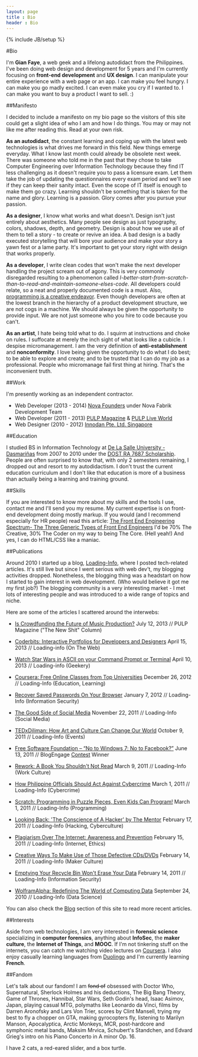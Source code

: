 ```yaml
---
layout: page
title : Bio
header : Bio
---
```

{% include JB/setup %}

#Bio

I'm **Gian Faye**, a web geek and a lifelong autodidact from the Philippines. I've been doing web design and development for 5 years and I'm currently focusing on **front-end development** and **UX design**. I can manipulate your entire experience with a web page or an app. I can make you feel hungry. I can make you go madly excited. I can even make you cry if I wanted to. I can make you want to buy a product I want to sell. :)

##Manifesto

I decided to include a manifesto on my bio page so the visitors of this site could get a slight idea of who I am and how I do things. You may or may not like me after reading this. Read at your own risk.

**As an autodidact**, the constant learning and coping up with the latest web technologies is what drives me forward in this field. New things emerge everyday. What I know last month could already be obsolete next week. There was someone who told me in the past that they chose to take Computer Engineering over Information Technology because they find IT less challenging as it doesn't require you to pass a licensure exam. Let them take the job of updating the questionnaires every exam period and we'll see if they can keep their sanity intact. Even the scope of IT itself is enough to make them go crazy. Learning shouldn't be something that is taken for the name and glory. Learning is a passion. Glory comes after you pursue your passion.

**As a designer**, I know what works and what doesn't. Design isn't just entirely about aesthetics. Many people see design as just typography, colors, shadows, depth, and geometry. Design is about how we use all of them to tell a story - to create or revive an idea. A bad design is a badly executed storytelling that will bore your audience and make your story a yawn fest or a lame party. It's important to get your story right with design that works properly.

**As a developer**, I write clean codes that won't make the next developer handling the project scream out of agony. This is very commonly disregarded resulting to a phenomenon called *I-better-start-from-scratch-than-to-read-and-maintain-someone-elses-code*. All developers could relate, so a neat and properly documented code is a must. Also, [programming is a creative endeavor](/blog/hug-a-developer-today/). Even though developers are often at the lowest branch in the hierarchy of a product development structure, we are not cogs in a machine. We should always be given the opportunity to provide input. We are not just someone who you hire to code because you can't.

**As an artist**, I hate being told what to do. I squirm at instructions and choke on rules. I suffocate at merely the inch sight of what looks like a cubicle. I despise micromanagement. I am the very definition of **anti-establishment** and **nonconformity**. I love being given the opportunity to do what I do best; to be able to explore and create; and to be trusted that I can do my job as a professional. People who micromanage fail first thing at hiring. That's the inconvenient truth.

##Work

I'm presently working as an independent contractor. 

* Web Developer (2013 - 2014) [Nova Founders](http://novafounders.com) under Nova Fabrik Development Team
* Web Developer (2011 - 2013) [PULP Magazine](http://pulpmagazinelive.com) & [PULP Live World](http://pulpliveworld.com)
* Web Designer  (2010 - 2012) [Innodan Pte. Ltd. Singapore](http://www.innodan.com/)

##Education

I studied BS in Information Technology at [De La Salle University - Dasmariñas](http://www.dlsud.edu.ph/) from 2007 to 2010 under the [DOST RA 7687 Scholarship](http://region4a.dost.gov.ph/databases/scho_details.php?studid=2897). People are often surprised to know that, with only 2 semesters remaining, I dropped out and resort to my autodidactism. I don't trust the current education curriculum and I don't like that education is more of a business than actually being a learning and training ground. 

##Skills

If you are interested to know more about my skills and the tools I use, contact me and I'll send you my resume. My current expertise is on front-end development doing mostly markup. If you would (and I recommend especially for HR people) read this article: [The Front End Engineering Spectrum- The Three Generic Types of Front End Engineers](http://htmlcssjavascript.com/web/the-front-end-engineering-spectrum-the-three-generic-types-of-front-end-engineers/) I'd be 70% The Creative, 30% The Coder on my way to being The Core. (Hell yeah!) And yes, I can do HTML/CSS like a maniac.

##Publications

Around 2010 I started up a blog, [Loading-Info](http://the.loading-info.net), where I posted tech-related articles. It's still live but since I went serious with web dev't, my blogging activities dropped. Nonetheless, the blogging thing was a headstart on how I started to gain interest in web development. (Who would believe it got me my first job?) The blogging community is a very interesting market - I met lots of interesting people and was introduced to a wide range of topics and niche.

Here are some of the articles I scattered around the interwebs:

* [Is Crowdfunding the Future of Music Production?](http://pulpmagazinelive.com/column/new-shit/crowdfunding-future-of-music-production) July 12, 2013 // PULP Magazine ("The New Shit" Column)

* [Coderbits: Interactive Portfolios for Developers and Designers](http://the.loading-info.net/2013/04/coderbits-interactive-portfolios.html) April 15, 2013 // Loading-info (On The Web)

* [Watch Star Wars in ASCII on your Command Prompt or Terminal](http://the.loading-info.net/2013/04/watch-star-wars-in-ascii.html) April 10, 2013 // Loading-info (Geekery)

* [Coursera: Free Online Classes from Top Universities](http://the.loading-info.net/2012/12/coursera-free-online-courses.html) December 26, 2012 // Loading-Info (Education, Learning)

* [Recover Saved Passwords On Your Browser](http://the.loading-info.net/2012/01/recover-saved-passwords-on-your-browser.html) January 7, 2012 // Loading-Info (Information Security)

* [The Good Side of Social Media](http://the.loading-info.net/2011/11/lolo-luis-missing-case-solved-good-side.html) November 22, 2011 // Loading-Info (Social Media)

* [TEDxDiliman: How Art and Culture Can Change Our World](http://the.loading-info.net/2011/10/tedxdiliman-how-art-and-culture-can.html) October 9, 2011 // Loading-Info (Events)

* [Free Software Foundation – “No to Windows 7; No to Facebook?”](http://www.blogengage.com/blogger/free-software-foundation-no-to-windows-7-no-to-facebook/) June 13, 2011 // BlogEngage [Contest](http://www.blogengage.com/blogger/the-june-2011-blogger-spotlight-winners/) Winner

* [Rework: A Book You Shouldn't Not Read](http://the.loading-info.net/2011/03/rework-book-you-shouldnt-not-read.html) March 9, 2011 // Loading-Info (Work Culture)

* [How Philippine Officials Should Act Against Cybercrime](http://the.loading-info.net/2011/03/how-philippine-officials-should-act.html) March 1, 2011 // Loading-Info (Cybercrime)

* [Scratch: Programming in Puzzle Pieces, Even Kids Can Program!](http://the.loading-info.net/2011/02/scratch-programming-in-puzzle-pieces.html) March 1, 2011 // Loading-Info (Programming)

* [Looking Back: 'The Conscience of A Hacker' by The Mentor](http://the.loading-info.net/2011/02/looking-back-conscience-of-hacker-by.html) February 17, 2011 // Loading-Info (Hacking, Cyberculture)

* [Plagiarism Over The Internet: Awareness and Prevention](http://the.loading-info.net/2011/02/plagiarism-over-internet-awareness-and.html) February 15, 2011 // Loading-Info (Internet, Ethics)

* [Creative Ways To Make Use of Those Defective CDs/DVDs](http://the.loading-info.net/2011/02/creative-ways-to-make-use-of-those.html) February 14, 2011 // Loading-Info (Maker Culture)

* [Emptying Your Recycle Bin Won't Erase Your Data](http://the.loading-info.net/2011/02/emptying-your-recycle-bin-wont-erase.html) February 14, 2011 // Loading-Info (Information Security)

* [WolframAlpha: Redefining The World of Computing Data](http://the.loading-info.net/2010/09/wolframalpha-redefining-world-of.html) September 24, 2010 // Loading-Info (Data Science)

You can also check the [Blog](/posts) section of this site to read more recent articles.

##Interests

Aside from web technologies, I am very interested in **forensic science** specializing in **computer forensics**, anything about **InfoSec**, the **maker culture**, the **Internet of Things**, and **MOOC**. If I'm not tinkering stuff on the internets, you can catch me watching video lectures on [Coursera](https://trello.com/b/3mel45WE/coursera). I also enjoy casually learning languages from [Duolingo](http://duolingo.com) and I'm currently learning **French**.

##Fandom

Let's talk about our fandom! I am <s>fond of</s> obsessed with Doctor Who, Supernatural, Sherlock Holmes and his deductions, The Big Bang Theory, Game of Thrones, Hannibal, Star Wars, Seth Godin's head, Isaac Asimov, Japan, playing casual MTG, polymaths like Leonardo da Vinci, films by Darren Aronofsky and Lars Von Trier, scores by Clint Mansell, trying my best to fly a chopper on GTA, making gyrocopters fly, listening to Marilyn Manson, Apocalyptica, Arctic Monkeys, MCR, post-hardcore and symphonic metal bands, Maksim Mrvica, Schubert's Standchen, and Edvard Grieg's intro on his Piano Concerto in A minor Op. 16. 

I have 2 cats, a red-eared slider, and a box turtle.

